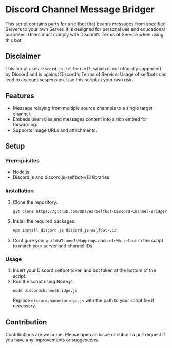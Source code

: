 # Discord Channel Message Bridger

This script contains parts for a selfbot that beams messages from specified Servers to your own Server.
It is designed for personal use and educational purposes. Users must comply with Discord's Terms of Service when using this bot.

## Disclaimer

This script uses `discord.js-selfbot-v13`, which is not officially supported by Discord and is against Discord's Terms of Service. Usage of selfbots can lead to account suspension. Use this script at your own risk.

## Features

- Message relaying from multiple source channels to a single target channel.
- Embeds user roles and messages content into a rich embed for forwarding.
- Supports image URLs and attachments.

## Setup

### Prerequisites

- Node.js
- Discord.js and discord.js-selfbot-v13 libraries

### Installation

1. Clone the repository:
   ```sh
   git clone https://github.com/QDaves/Selfbot-Discord-Channel-Bridger
   ```
2. Install the required packages:
   ```sh
   npm install discord.js discord.js-selfbot-v13
   ```
3. Configure your `guildsChannelsMappings` and `roleWhitelist` in the script to match your server and channel IDs.

### Usage

1. Insert your Discord selfbot token and bot token at the bottom of the script.
2. Run the script using Node.js:
   ```sh
   node discordchannelbridge.js
   ```
   Replace `discordchannelbridge.js` with the path to your script file if necessary.

## Contribution

Contributions are welcome. Please open an issue or submit a pull request if you have any improvements or suggestions.

